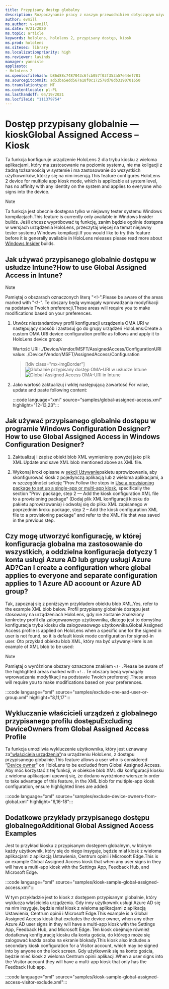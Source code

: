 ```yaml
---
title: Przypisany dostęp globalny
description: Rozpoczynanie pracy z naszym przewodnikiem dotyczącym używania OMA-URI dla kiosków z dostępem przypisanym globalnie przy użyciu usługi Intune i projektanta konfiguracji systemu Windows.
author: evmill
ms.author: v-evmill
ms.date: 9/21/2020
ms.topic: article
keywords: hololens, hololens 2, przypisany dostęp, kiosk
ms.prod: hololens
ms.sitesec: library
ms.localizationpriority: high
ms.reviewer: lavinds
manager: yannisle
appliesto:
- HoloLens 2
ms.openlocfilehash: b86d88c7487043c6fcb057f03f353a57e44ef781
ms.sourcegitcommit: ad53ba5edd567a18f0c172578d78db3190701650
ms.translationtype: MT
ms.contentlocale: pl-PL
ms.lasthandoff: 04/19/2021
ms.locfileid: "111379754"
---
```

# <a name="global-assigned-access--kiosk"></a><span data-ttu-id="56c12-104">Dostęp przypisany globalnie — kiosk</span><span class="sxs-lookup"><span data-stu-id="56c12-104">Global Assigned Access – Kiosk</span></span>

<span data-ttu-id="56c12-105">Ta funkcja konfiguruje urządzenie HoloLens 2 dla trybu kiosku z wieloma aplikacjami, który ma zastosowanie na poziomie systemu, nie ma koligacji z żadną tożsamością w systemie i ma zastosowanie do wszystkich użytkowników, którzy się na nim inserują.</span><span class="sxs-lookup"><span data-stu-id="56c12-105">This feature configures HoloLens 2 device for multiple app kiosk mode, which is applicable at system level, has no affinity with any identity on the system and applies to everyone who signs into the device.</span></span>

> [!NOTE]
> <span data-ttu-id="56c12-106">Ta funkcja jest obecnie dostępna tylko w niejawny tester systemu Windows kompilacjach.</span><span class="sxs-lookup"><span data-stu-id="56c12-106">This feature is currently only available in Windows Insider builds.</span></span> <span data-ttu-id="56c12-107">Jeśli chcesz wypróbować tę funkcję, zanim będzie ogólnie dostępna w wersjach [](hololens-insider.md) urządzenia HoloLens, przeczytaj więcej na temat niejawny tester systemu Windows kompilacji.</span><span class="sxs-lookup"><span data-stu-id="56c12-107">If you would like to try this feature before it is generally available in HoloLens releases please read more about [Windows Insider](hololens-insider.md) builds.</span></span>

## <a name="how-to-use-global-assigned-access-in-intune"></a><span data-ttu-id="56c12-108">Jak używać przypisanego globalnie dostępu w usłudze Intune?</span><span class="sxs-lookup"><span data-stu-id="56c12-108">How to use Global Assigned Access in Intune?</span></span>

> [!NOTE]
> <span data-ttu-id="56c12-109">Pamiętaj o obszarach oznaczonych literą "<!-".</span><span class="sxs-lookup"><span data-stu-id="56c12-109">Please be aware of the areas marked with "<!-".</span></span> <span data-ttu-id="56c12-110">Te obszary będą wymagały wprowadzania modyfikacji na podstawie Twoich preferencji.</span><span class="sxs-lookup"><span data-stu-id="56c12-110">These areas will require you to make modifications based on your preferences.</span></span>

1. <span data-ttu-id="56c12-111">Utwórz niestandardowy profil konfiguracji urządzenia OMA URI w następujący sposób i zastosuj go do grupy urządzeń HoloLens:</span><span class="sxs-lookup"><span data-stu-id="56c12-111">Create a custom OMA URI device configuration profile as follows and apply it to HoloLens device group:</span></span>

    <span data-ttu-id="56c12-112">Wartość URI: ./Device/Vendor/MSFT/AssignedAccess/Configuration</span><span class="sxs-lookup"><span data-stu-id="56c12-112">URI value: ./Device/Vendor/MSFT/AssignedAccess/Configuration</span></span>

    > [!div class="mx-imgBorder"]
    > <span data-ttu-id="56c12-113">![Globalnie przypisany dostęp OMA-URI w usłudze Intune](images/global-assigned-access-omauri.png)</span><span class="sxs-lookup"><span data-stu-id="56c12-113">![Global Assigned Access OMA-URI in Intune](images/global-assigned-access-omauri.png)</span></span>

2. <span data-ttu-id="56c12-114">Jako wartość zaktualizuj i wklej następującą zawartość:</span><span class="sxs-lookup"><span data-stu-id="56c12-114">For value, update and paste following content:</span></span>

    :::code language="xml" source="samples/global-assigned-access.xml" highlight="12-13,23":::

## <a name="how-to-use-global-assigned-access-in-windows-configuration-designer"></a><span data-ttu-id="56c12-115">Jak używać przypisanego globalnie dostępu w programie Windows Configuration Designer?</span><span class="sxs-lookup"><span data-stu-id="56c12-115">How to use Global Assigned Access in Windows Configuration Designer?</span></span>

1. <span data-ttu-id="56c12-116">Zaktualizuj i zapisz obiekt blob XML wymieniony powyżej jako plik XML.</span><span class="sxs-lookup"><span data-stu-id="56c12-116">Update and save XML blob mentioned above as XML file.</span></span> 

2. <span data-ttu-id="56c12-117">Wykonaj kroki opisane w [sekcji Używanie](https://docs.microsoft.com/hololens/hololens-kiosk#use-a-provisioning-package-to-set-up-a-single-app-or-multi-app-kiosk)pakietu aprowizowania, aby skonfigurować kiosk z pojedynczą aplikacją lub z wieloma aplikacjami, a w szczególności sekcję "Prov.</span><span class="sxs-lookup"><span data-stu-id="56c12-117">Follow the steps in [Use a provisioning package to set up a single-app or multi-app kiosk](https://docs.microsoft.com/hololens/hololens-kiosk#use-a-provisioning-package-to-set-up-a-single-app-or-multi-app-kiosk), specifically the section "Prov.</span></span> <span data-ttu-id="56c12-118">package, step 2 — Add the kiosk configuration XML file to a provisioning package" (Dodaj plik XML konfiguracji kiosku do pakietu aprowizowania) i odwołaj się do pliku XML zapisanego w poprzednim kroku.</span><span class="sxs-lookup"><span data-stu-id="56c12-118">package, step 2 – Add the kiosk configuration XML file to a provisioning package" and refer to the XML file that was saved in the previous step.</span></span>

## <a name="can-i-create-a-configuration-where-global-applies-to-everyone-and-separate-configuration-applies-to-1-azure-ad-account-or-azure-ad-group"></a><span data-ttu-id="56c12-119">Czy mogę utworzyć konfigurację, w której konfiguracja globalna ma zastosowanie do wszystkich, a oddzielna konfiguracja dotyczy 1 konta usługi Azure AD lub grupy usługi Azure AD?</span><span class="sxs-lookup"><span data-stu-id="56c12-119">Can I create a configuration where global applies to everyone and separate configuration applies to 1 Azure AD account or Azure AD group?</span></span> 

<span data-ttu-id="56c12-120">Tak, zapoznaj się z poniższym przykładem obiektu blob XML.</span><span class="sxs-lookup"><span data-stu-id="56c12-120">Yes, refer to the example XML blob below.</span></span> <span data-ttu-id="56c12-121">Profil przypisany globalnie dostępu jest stosowany na urządzeniach HoloLens, gdy nie zostanie znaleziony konkretny profil dla zalogowaowego użytkownika, dlatego jest to domyślna konfiguracja trybu kiosku dla zalogowaowego użytkownika.</span><span class="sxs-lookup"><span data-stu-id="56c12-121">Global Assigned Access profile is applied on HoloLens when a specific one for the signed in user is not found, so it is default kiosk mode configuration for signed-in user.</span></span>
<span data-ttu-id="56c12-122">Oto przykład obiektu blob XML, który ma być używany:</span><span class="sxs-lookup"><span data-stu-id="56c12-122">Here is an example of XML blob to be used:</span></span>

> [!NOTE]
> <span data-ttu-id="56c12-123">Pamiętaj o wyróżnione obszary oznaczone znakiem `<!-` .</span><span class="sxs-lookup"><span data-stu-id="56c12-123">Please be aware of the highlighted areas marked with `<!-`.</span></span> <span data-ttu-id="56c12-124">Te obszary będą wymagały wprowadzania modyfikacji na podstawie Twoich preferencji.</span><span class="sxs-lookup"><span data-stu-id="56c12-124">These areas will require you to make modifications based on your preferences.</span></span>

 :::code language="xml" source="samples/exclude-one-aad-user-or-group.xml" highlight="8,11,17":::

## <a name="excluding-deviceowners-from-global-assigned-access-profile"></a><span data-ttu-id="56c12-125">Wykluczanie właścicieli urządzeń z globalnego przypisanego profilu dostępu</span><span class="sxs-lookup"><span data-stu-id="56c12-125">Excluding DeviceOwners from Global Assigned Access Profile</span></span>

<span data-ttu-id="56c12-126">Ta funkcja umożliwia wykluczenie użytkownika, który jest uznawany za["właściciela urządzenia"](security-adminless-os.md)na urządzeniu HoloLens, z dostępu przypisanego globalnie.</span><span class="sxs-lookup"><span data-stu-id="56c12-126">This feature allows a user who is considered “[Device owner](security-adminless-os.md)" on HoloLens to be excluded from Global Assigned Access.</span></span> <span data-ttu-id="56c12-127">Aby móc korzystać z tej funkcji, w obiekcie blob XML dla konfiguracji kiosku z wieloma aplikacjami upewnij się, że dodano wyróżnione wiersze:</span><span class="sxs-lookup"><span data-stu-id="56c12-127">In order to take advantage of this feature, in the XML blob for multiple-app kiosk configuration, ensure highlighted lines are added:</span></span>

 :::code language="xml" source="samples/exclude-device-owners-from-global.xml" highlight="6,16-18":::

## <a name="additional-global-assigned-access-examples"></a><span data-ttu-id="56c12-128">Dodatkowe przykłady przypisanego dostępu globalnego</span><span class="sxs-lookup"><span data-stu-id="56c12-128">Additional Global Assigned Access Examples</span></span>

<span data-ttu-id="56c12-129">Jest to przykład kiosku z przypisanym dostępem globalnym, w którym każdy użytkownik, który się do niego insyguje, będzie miał kiosk z wieloma aplikacjami z aplikacją Ustawienia, Centrum opinii i Microsoft Edge.</span><span class="sxs-lookup"><span data-stu-id="56c12-129">This is an example Global Assigned Access kiosk that when any user signs in they will have a multi-app kiosk with the Settings App, Feedback Hub, and Microsoft Edge.</span></span>

:::code language="xml" source="samples/kiosk-sample-global-assigned-access.xml":::

<span data-ttu-id="56c12-130">W tym przykładzie jest to kiosk z dostępem przypisanym globalnie, który wyklucza właściciela urządzenia. Gdy inny użytkownik usługi Azure AD się na nim insyguje, będzie miał kiosk z wieloma aplikacjami z aplikacją Ustawienia, Centrum opinii i Microsoft Edge.</span><span class="sxs-lookup"><span data-stu-id="56c12-130">This example is a Global Assigned Access kiosk that excludes the device owner, when any other Azure AD user signs in they will have a multi-app kiosk with the Settings App, Feedback Hub, and Microsoft Edge.</span></span> <span data-ttu-id="56c12-131">Ten kiosk obejmuje również dodatkową konfigurację kiosku dla konta gościa, do którego może się zalogować każda osoba na ekranie blokady.</span><span class="sxs-lookup"><span data-stu-id="56c12-131">This kiosk also includes a secondary kiosk configuration for a Visitor account, which may be signed into by anyone on the lock screen.</span></span> <span data-ttu-id="56c12-132">Gdy użytkownik się na konto gościa, będzie mieć kiosk z wieloma Centrum opinii aplikacji.</span><span class="sxs-lookup"><span data-stu-id="56c12-132">When a user signs into the Visitor account they will have a multi-app kiosk that only has the Feedback Hub app.</span></span>

:::code language="xml" source="samples/kiosk-sample-global-assigned-access-visitor-exclude.xml":::
